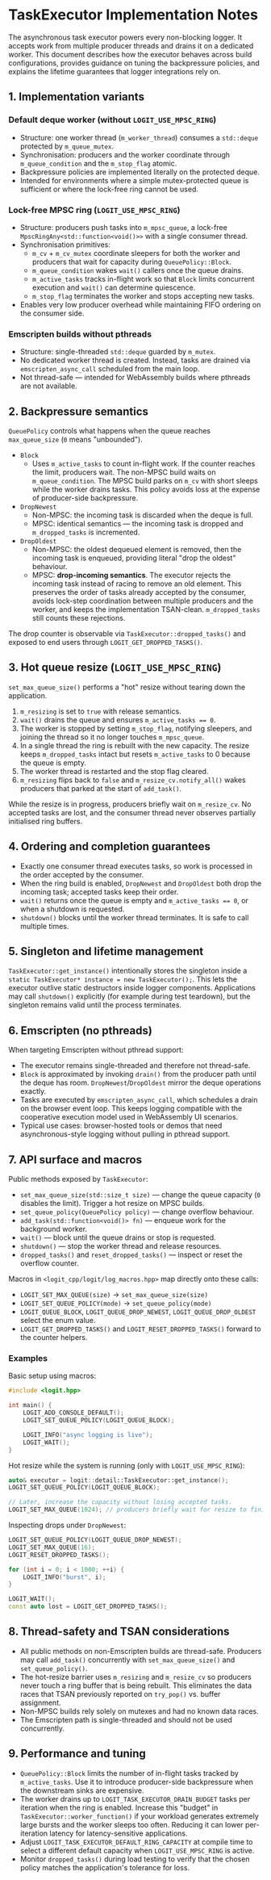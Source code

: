 # TaskExecutor Implementation Notes

The asynchronous task executor powers every non-blocking logger. It accepts
work from multiple producer threads and drains it on a dedicated worker. This
document describes how the executor behaves across build configurations,
provides guidance on tuning the backpressure policies, and explains the
lifetime guarantees that logger integrations rely on.

## 1. Implementation variants

### Default deque worker (without `LOGIT_USE_MPSC_RING`)

* Structure: one worker thread (`m_worker_thread`) consumes a `std::deque`
  protected by `m_queue_mutex`.
* Synchronisation: producers and the worker coordinate through
  `m_queue_condition` and the `m_stop_flag` atomic.
* Backpressure policies are implemented literally on the protected deque.
* Intended for environments where a simple mutex-protected queue is sufficient
  or where the lock-free ring cannot be used.

### Lock-free MPSC ring (`LOGIT_USE_MPSC_RING`)

* Structure: producers push tasks into `m_mpsc_queue`, a lock-free
  `MpscRingAny<std::function<void()>>` with a single consumer thread.
* Synchronisation primitives:
  * `m_cv` + `m_cv_mutex` coordinate sleepers for both the worker and producers
    that wait for capacity during `QueuePolicy::Block`.
  * `m_queue_condition` wakes `wait()` callers once the queue drains.
  * `m_active_tasks` tracks in-flight work so that `Block` limits concurrent
    execution and `wait()` can determine quiescence.
  * `m_stop_flag` terminates the worker and stops accepting new tasks.
* Enables very low producer overhead while maintaining FIFO ordering on the
  consumer side.

### Emscripten builds without pthreads

* Structure: single-threaded `std::deque` guarded by `m_mutex`.
* No dedicated worker thread is created. Instead, tasks are drained via
  `emscripten_async_call` scheduled from the main loop.
* Not thread-safe — intended for WebAssembly builds where pthreads are not
  available.

## 2. Backpressure semantics

`QueuePolicy` controls what happens when the queue reaches `max_queue_size`
(`0` means "unbounded").

* `Block`
  * Uses `m_active_tasks` to count in-flight work. If the counter reaches the
    limit, producers wait. The non-MPSC build waits on
    `m_queue_condition`. The MPSC build parks on `m_cv` with short sleeps while
    the worker drains tasks. This policy avoids loss at the expense of
    producer-side backpressure.
* `DropNewest`
  * Non-MPSC: the incoming task is discarded when the deque is full.
  * MPSC: identical semantics — the incoming task is dropped and
    `m_dropped_tasks` is incremented.
* `DropOldest`
  * Non-MPSC: the oldest dequeued element is removed, then the incoming task is
    enqueued, providing literal "drop the oldest" behaviour.
  * MPSC: **drop-incoming semantics**. The executor rejects the incoming task
    instead of racing to remove an old element. This preserves the order of
    tasks already accepted by the consumer, avoids lock-step coordination
    between multiple producers and the worker, and keeps the implementation
    TSAN-clean. `m_dropped_tasks` still counts these rejections.

The drop counter is observable via `TaskExecutor::dropped_tasks()` and exposed to
end users through `LOGIT_GET_DROPPED_TASKS()`.

## 3. Hot queue resize (`LOGIT_USE_MPSC_RING`)

`set_max_queue_size()` performs a "hot" resize without tearing down the
application.

1. `m_resizing` is set to `true` with release semantics.
2. `wait()` drains the queue and ensures `m_active_tasks == 0`.
3. The worker is stopped by setting `m_stop_flag`, notifying sleepers, and
   joining the thread so it no longer touches `m_mpsc_queue`.
4. In a single thread the ring is rebuilt with the new capacity. The resize
   keeps `m_dropped_tasks` intact but resets `m_active_tasks` to 0 because the
   queue is empty.
5. The worker thread is restarted and the stop flag cleared.
6. `m_resizing` flips back to `false` and `m_resize_cv.notify_all()` wakes
   producers that parked at the start of `add_task()`.

While the resize is in progress, producers briefly wait on `m_resize_cv`. No
accepted tasks are lost, and the consumer thread never observes partially
initialised ring buffers.

## 4. Ordering and completion guarantees

* Exactly one consumer thread executes tasks, so work is processed in the order
  accepted by the consumer.
* When the ring build is enabled, `DropNewest` and `DropOldest` both drop the
  incoming task; accepted tasks keep their order.
* `wait()` returns once the queue is empty and `m_active_tasks == 0`, or when a
  shutdown is requested.
* `shutdown()` blocks until the worker thread terminates. It is safe to call
  multiple times.

## 5. Singleton and lifetime management

`TaskExecutor::get_instance()` intentionally stores the singleton inside a
`static TaskExecutor* instance = new TaskExecutor();`. This lets the executor
outlive static destructors inside logger components. Applications may call
`shutdown()` explicitly (for example during test teardown), but the singleton
remains valid until the process terminates.

## 6. Emscripten (no pthreads)

When targeting Emscripten without pthread support:

* The executor remains single-threaded and therefore not thread-safe.
* `Block` is approximated by invoking `drain()` from the producer path until the
  deque has room. `DropNewest`/`DropOldest` mirror the deque operations exactly.
* Tasks are executed by `emscripten_async_call`, which schedules a drain on the
  browser event loop. This keeps logging compatible with the cooperative
  execution model used in WebAssembly UI scenarios.
* Typical use cases: browser-hosted tools or demos that need asynchronous-style
  logging without pulling in pthread support.

## 7. API surface and macros

Public methods exposed by `TaskExecutor`:

* `set_max_queue_size(std::size_t size)` — change the queue capacity (`0`
  disables the limit). Trigger a hot resize on MPSC builds.
* `set_queue_policy(QueuePolicy policy)` — change overflow behaviour.
* `add_task(std::function<void()> fn)` — enqueue work for the background worker.
* `wait()` — block until the queue drains or stop is requested.
* `shutdown()` — stop the worker thread and release resources.
* `dropped_tasks()` and `reset_dropped_tasks()` — inspect or reset the overflow
  counter.

Macros in `<logit_cpp/logit/log_macros.hpp>` map directly onto these calls:

* `LOGIT_SET_MAX_QUEUE(size)` → `set_max_queue_size(size)`
* `LOGIT_SET_QUEUE_POLICY(mode)` → `set_queue_policy(mode)`
* `LOGIT_QUEUE_BLOCK`, `LOGIT_QUEUE_DROP_NEWEST`, `LOGIT_QUEUE_DROP_OLDEST`
  select the enum value.
* `LOGIT_GET_DROPPED_TASKS()` and `LOGIT_RESET_DROPPED_TASKS()` forward to the
  counter helpers.

### Examples

Basic setup using macros:

```cpp
#include <logit.hpp>

int main() {
    LOGIT_ADD_CONSOLE_DEFAULT();
    LOGIT_SET_QUEUE_POLICY(LOGIT_QUEUE_BLOCK);

    LOGIT_INFO("async logging is live");
    LOGIT_WAIT();
}
```

Hot resize while the system is running (only with `LOGIT_USE_MPSC_RING`):

```cpp
auto& executor = logit::detail::TaskExecutor::get_instance();
LOGIT_SET_QUEUE_POLICY(LOGIT_QUEUE_BLOCK);

// Later, increase the capacity without losing accepted tasks.
LOGIT_SET_MAX_QUEUE(1024); // producers briefly wait for resize to finish
```

Inspecting drops under `DropNewest`:

```cpp
LOGIT_SET_QUEUE_POLICY(LOGIT_QUEUE_DROP_NEWEST);
LOGIT_SET_MAX_QUEUE(16);
LOGIT_RESET_DROPPED_TASKS();

for (int i = 0; i < 1000; ++i) {
    LOGIT_INFO("burst", i);
}

LOGIT_WAIT();
const auto lost = LOGIT_GET_DROPPED_TASKS();
```

## 8. Thread-safety and TSAN considerations

* All public methods on non-Emscripten builds are thread-safe. Producers may
  call `add_task()` concurrently with `set_max_queue_size()` and
  `set_queue_policy()`.
* The hot-resize barrier uses `m_resizing` and `m_resize_cv` so producers never
  touch a ring buffer that is being rebuilt. This eliminates the data races that
  TSAN previously reported on `try_pop()` vs. buffer assignment.
* Non-MPSC builds rely solely on mutexes and had no known data races.
* The Emscripten path is single-threaded and should not be used concurrently.

## 9. Performance and tuning

* `QueuePolicy::Block` limits the number of in-flight tasks tracked by
  `m_active_tasks`. Use it to introduce producer-side backpressure when the
  downstream sinks are expensive.
* The worker drains up to `LOGIT_TASK_EXECUTOR_DRAIN_BUDGET` tasks per iteration
  when the ring is enabled. Increase this "budget" in
  `TaskExecutor::worker_function()` if your workload generates extremely large
  bursts and the worker sleeps too often. Reducing it can lower per-iteration
  latency for latency-sensitive applications.
* Adjust `LOGIT_TASK_EXECUTOR_DEFAULT_RING_CAPACITY` at compile time to select a
  different default capacity when `LOGIT_USE_MPSC_RING` is active.
* Monitor `dropped_tasks()` during load testing to verify that the chosen policy
  matches the application's tolerance for loss.
